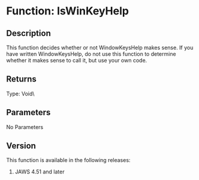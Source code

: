 # Function: IsWinKeyHelp

## Description

This function decides whether or not WindowKeysHelp makes sense. If you
have written WindowKeysHelp, do not use this function to determine
whether it makes sense to call it, but use your own code.

## Returns

Type: Void\

## Parameters

No Parameters

## Version

This function is available in the following releases:

1.  JAWS 4.51 and later
